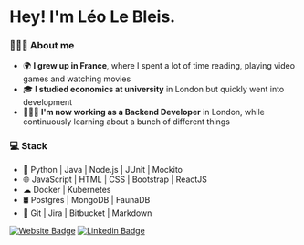# Hey! I'm Léo Le Bleis.

### 🧙🏻‍♂️ About me
- 🌍 **I grew up in France**, where I spent a lot of time reading, playing video games and watching movies
- 🎓 **I studied economics at university** in London but quickly went into development
- 👨🏻‍💻 **I'm now working as a Backend Developer** in London, while continuously learning about a bunch of different things

### 💻 Stack
- 💾 Python | Java | Node.js | JUnit | Mockito
- 🌐 JavaScript | HTML | CSS | Bootstrap | ReactJS
- ☁ Docker | Kubernetes
- 🛢 Postgres | MongoDB | FaunaDB
- 🔧 Git | Jira | Bitbucket | Markdown 


[![Website Badge](https://img.shields.io/badge/Website-www.leolebleis.com-blue?style=flat-square&logo=google-chrome/)](https://www.leolebleis.com/)
[![Linkedin Badge](https://img.shields.io/badge/-LinkedIn-blue?style=flat-square&logo=Linkedin&logoColor=white&link=https://www.linkedin.com/in/opakholis/)](https://www.linkedin.com/in/leolebleis)

<!-- **Leolebleis/Leolebleis** is a ✨ _special_ ✨ repository because its `README.md` (this file) appears on your GitHub profile.

Here are some ideas to get you started:

- 🔭 I’m currently working on ...
- 🌱 I’m currently learning ...
- 👯 I’m looking to collaborate on ...
- 🤔 I’m looking for help with ...
- 💬 Ask me about ...
- 📫 How to reach me: ...
- 😄 Pronouns: ...
- ⚡ Fun fact: ...
-->
